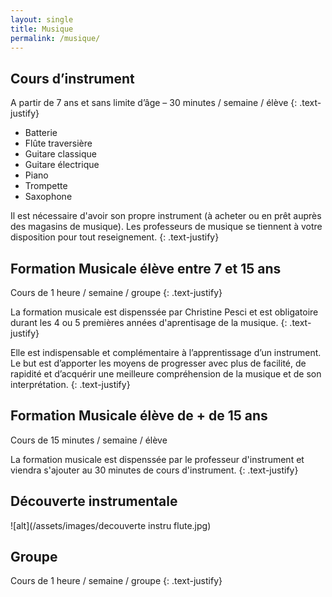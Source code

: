```yaml
---
layout: single
title: Musique
permalink: /musique/
---
```


## Cours d’instrument

A partir de 7 ans et sans limite d’âge – 30 minutes / semaine / élève 
{: .text-justify}

* Batterie
* Flûte traversière
* Guitare classique
* Guitare électrique
* Piano
* Trompette
* Saxophone

Il est nécessaire d'avoir son propre instrument (à acheter ou en prêt auprès des magasins de musique). 
Les professeurs de musique se tiennent à votre disposition pour tout reseignement.
{: .text-justify}

## Formation Musicale élève entre 7 et 15 ans 

Cours de 1 heure / semaine / groupe 
{: .text-justify}

La formation musicale est dispenssée par Christine Pesci et est obligatoire durant les 4 ou 5 premières années d'aprentisage de la musique. 
{: .text-justify}

Elle est indispensable et complémentaire à l’apprentissage d’un instrument. Le but est d’apporter les moyens de progresser avec plus de facilité, de rapidité et d’acquérir une meilleure compréhension de la musique et de son interprétation.
{: .text-justify}

## Formation Musicale élève de + de 15 ans 

Cours de 15 minutes / semaine / élève

La formation musicale est dispenssée par le professeur d'instrument et viendra s'ajouter au 30 minutes de cours d'instrument. 
{: .text-justify}

## Découverte instrumentale

![alt](/assets/images/decouverte instru flute.jpg)

## Groupe 

Cours de 1 heure / semaine / groupe 
{: .text-justify}
